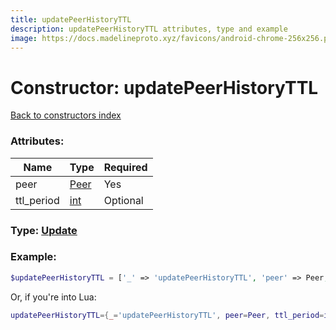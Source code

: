 ```yaml
---
title: updatePeerHistoryTTL
description: updatePeerHistoryTTL attributes, type and example
image: https://docs.madelineproto.xyz/favicons/android-chrome-256x256.png
---
```

# Constructor: updatePeerHistoryTTL  
[Back to constructors index](index.md)



### Attributes:

| Name     |    Type       | Required |
|----------|---------------|----------|
|peer|[Peer](../types/Peer.md) | Yes|
|ttl\_period|[int](../types/int.md) | Optional|



### Type: [Update](../types/Update.md)


### Example:

```php
$updatePeerHistoryTTL = ['_' => 'updatePeerHistoryTTL', 'peer' => Peer, 'ttl_period' => int];
```  


Or, if you're into Lua:

```lua
updatePeerHistoryTTL={_='updatePeerHistoryTTL', peer=Peer, ttl_period=int}

```


